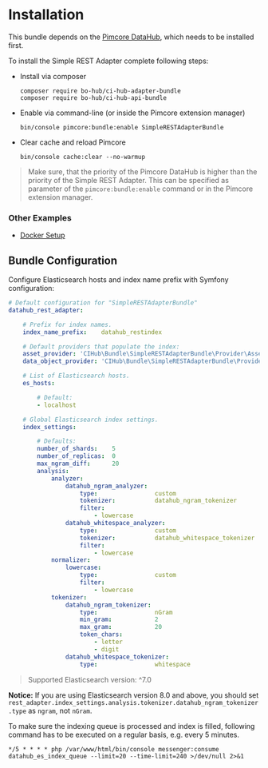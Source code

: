 # Installation
This bundle depends on the [Pimcore DataHub](https://github.com/pimcore/data-hub), which needs to be installed first.

To install the Simple REST Adapter complete following steps:
* Install via composer
  ```
  composer require bo-hub/ci-hub-adapter-bundle
  composer require bo-hub/ci-hub-api-bundle
  ```
* Enable via command-line (or inside the Pimcore extension manager)
  ```
  bin/console pimcore:bundle:enable SimpleRESTAdapterBundle
  ```
* Clear cache and reload Pimcore
  ```
  bin/console cache:clear --no-warmup
  ```

> Make sure, that the priority of the Pimcore DataHub is higher than the priority of the Simple REST Adapter.
> This can be specified as parameter of the `pimcore:bundle:enable` command or in the Pimcore extension manager.

### Other Examples
* [Docker Setup](03-docker-setup-example.md)

## Bundle Configuration
Configure Elasticsearch hosts and index name prefix with Symfony configuration:

```yaml
# Default configuration for "SimpleRESTAdapterBundle"
datahub_rest_adapter:

    # Prefix for index names.
    index_name_prefix:    datahub_restindex

    # Default providers that populate the index:
    asset_provider: 'CIHub\Bundle\SimpleRESTAdapterBundle\Provider\AssetProvider'
    data_object_provider: 'CIHub\Bundle\SimpleRESTAdapterBundle\Provider\DataObjectProvider'

    # List of Elasticsearch hosts.
    es_hosts:

        # Default:
        - localhost

    # Global Elasticsearch index settings.
    index_settings:

        # Defaults:
        number_of_shards:    5
        number_of_replicas:  0
        max_ngram_diff:      20
        analysis:
            analyzer:
                datahub_ngram_analyzer:
                    type:                custom
                    tokenizer:           datahub_ngram_tokenizer
                    filter:
                        - lowercase
                datahub_whitespace_analyzer:
                    type:                custom
                    tokenizer:           datahub_whitespace_tokenizer
                    filter:
                        - lowercase
            normalizer:
                lowercase:
                    type:                custom
                    filter:
                        - lowercase
            tokenizer:
                datahub_ngram_tokenizer:
                    type:                nGram
                    min_gram:            2
                    max_gram:            20
                    token_chars:
                        - letter
                        - digit
                datahub_whitespace_tokenizer:
                    type:                whitespace
```

> Supported Elasticsearch version: ^7.0

**Notice:** If you are using Elasticsearch version 8.0 and above, you should
set `rest_adapter.index_settings.analysis.tokenizer.datahub_ngram_tokenizer.type` as `ngram`, not `nGram`.

To make sure the indexing queue is processed and index is filled, following command has to be executed on
a regular basis, e.g. every 5 minutes.

```
*/5 * * * * php /var/www/html/bin/console messenger:consume datahub_es_index_queue --limit=20 --time-limit=240 >/dev/null 2>&1
```
